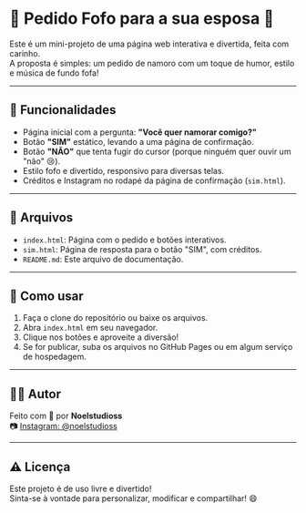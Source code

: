 # 💖 Pedido Fofo para a sua esposa 💖

Este é um mini-projeto de uma página web interativa e divertida, feita com carinho.  
A proposta é simples: um pedido de namoro com um toque de humor, estilo e música de fundo fofa!

---

## 🌟 Funcionalidades

- Página inicial com a pergunta: **"Você quer namorar comigo?"**
- Botão **"SIM"** estático, levando a uma página de confirmação.
- Botão **"NÃO"** que tenta fugir do cursor (porque ninguém quer ouvir um "não" 😢).
- Estilo fofo e divertido, responsivo para diversas telas.
- Créditos e Instagram no rodapé da página de confirmação (`sim.html`).

---

## 📁 Arquivos

- `index.html`: Página com o pedido e botões interativos.
- `sim.html`: Página de resposta para o botão "SIM", com créditos.
- `README.md`: Este arquivo de documentação.

---

## 🧠 Como usar

1. Faça o clone do repositório ou baixe os arquivos.
2. Abra `index.html` em seu navegador.
3. Clique nos botões e aproveite a diversão!
4. Se for publicar, suba os arquivos no GitHub Pages ou em algum serviço de hospedagem.

---

## 🧑‍🎨 Autor

Feito com 💖 por **Noelstudioss**  
📷 [Instagram: @noelstudioss](https://instagram.com/noelstudioss)

---

## ⚠️ Licença

Este projeto é de uso livre e divertido!  
Sinta-se à vontade para personalizar, modificar e compartilhar! 😄
